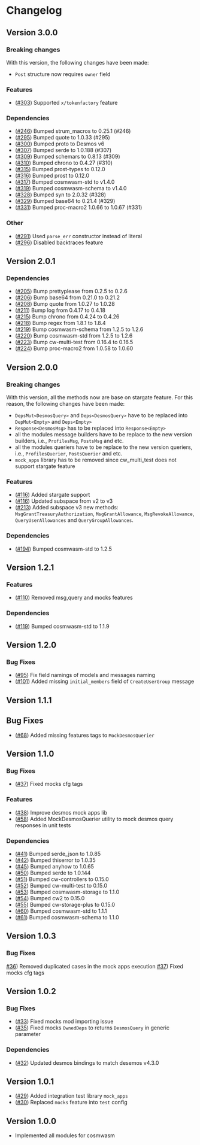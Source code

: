 # Changelog

## Version 3.0.0

### Breaking changes
With this version, the following changes have been made:
- `Post` structure now requires `owner` field

### Features
- ([\#303](https://github.com/desmos-labs/desmos-bindings.git/pull/303)) Supported `x/tokenfactory` feature

### Dependencies
- ([\#246](https://github.com/desmos-labs/desmos-bindings.git/pull/246)) Bumped strum_macros to 0.25.1 (#246) 
- ([\#295](https://github.com/desmos-labs/desmos-bindings.git/pull/295)) Bumped quote to 1.0.33 (#295)
- ([\#300](https://github.com/desmos-labs/desmos-bindings.git/pull/300)) Bumped proto to Desmos v6
- ([\#307](https://github.com/desmos-labs/desmos-bindings.git/pull/307)) Bumped serde to 1.0.188 (#307)
- ([\#309](https://github.com/desmos-labs/desmos-bindings.git/pull/309)) Bumped schemars to 0.8.13 (#309)
- ([\#310](https://github.com/desmos-labs/desmos-bindings.git/pull/310)) Bumped chrono to 0.4.27 (#310)
- ([\#315](https://github.com/desmos-labs/desmos-bindings.git/pull/315)) Bumped prost-types to 0.12.0
- ([\#316](https://github.com/desmos-labs/desmos-bindings.git/pull/316)) Bumped prost to 0.12.0
- ([\#317](https://github.com/desmos-labs/desmos-bindings.git/pull/317)) Bumped cosmwasm-std to v1.4.0
- ([\#319](https://github.com/desmos-labs/desmos-bindings.git/pull/319)) Bumped cosmwasm-schema to v1.4.0
- ([\#328](https://github.com/desmos-labs/desmos-bindings.git/pull/328)) Bumped syn to 2.0.32 (#328)
- ([\#329](https://github.com/desmos-labs/desmos-bindings.git/pull/329)) Bumped base64 to 0.21.4 (#329)
- ([\#331](https://github.com/desmos-labs/desmos-bindings.git/pull/331)) Bumped proc-macro2 1.0.66 to 1.0.67 (#331)

### Other
- ([\#291](https://github.com/desmos-labs/desmos-bindings.git/pull/291)) Used `parse_err` constructor instead of literal
- ([\#296](https://github.com/desmos-labs/desmos-bindings.git/pull/296)) Disabled backtraces feature

## Version 2.0.1
### Dependencies
- ([\#205](https://github.com/desmos-labs/desmos-bindings.git/pull/205)) Bump prettyplease from 0.2.5 to 0.2.6
- ([\#206](https://github.com/desmos-labs/desmos-bindings.git/pull/206)) Bump base64 from 0.21.0 to 0.21.2
- ([\#208](https://github.com/desmos-labs/desmos-bindings.git/pull/208)) Bump quote from 1.0.27 to 1.0.28
- ([\#211](https://github.com/desmos-labs/desmos-bindings.git/pull/211)) Bump log from 0.4.17 to 0.4.18
- ([\#215](https://github.com/desmos-labs/desmos-bindings.git/pull/215)) Bump chrono from 0.4.24 to 0.4.26
- ([\#218](https://github.com/desmos-labs/desmos-bindings.git/pull/218)) Bump regex from 1.8.1 to 1.8.4
- ([\#219](https://github.com/desmos-labs/desmos-bindings.git/pull/219)) Bump cosmwasm-schema from 1.2.5 to 1.2.6
- ([\#220](https://github.com/desmos-labs/desmos-bindings.git/pull/220)) Bump cosmwasm-std from 1.2.5 to 1.2.6
- ([\#223](https://github.com/desmos-labs/desmos-bindings.git/pull/223)) Bump cw-multi-test from 0.16.4 to 0.16.5
- ([\#224](https://github.com/desmos-labs/desmos-bindings.git/pull/224)) Bump proc-macro2 from 1.0.58 to 1.0.60

## Version 2.0.0
### Breaking changes
With this version, all the methods now are base on stargate feature. For this reason, the following changes have been made:
- `DepsMut<DesmosQuery>` and `Deps<DesmosQuery>` have to be replaced into `DepMut<Empty>` and `Deps<Empty>`
- `Response<DesmosMsg>` has to be replaced into `Response<Empty>`
- all the modules message builders have to be replace to the new version builders, i.e., `ProfilesMsg`, `PostsMsg` and etc.
- all the modules queriers have to be replace to the new version queriers, i.e., `ProfilesQuerier`, `PostsQuerier` and etc.
- `mock_apps` library has to be removed since cw_multi_test does not support stargate feature

### Features
- ([\#116](https://github.com/desmos-labs/desmos-bindings/pull/116)) Added stargate support
- ([\#116](https://github.com/desmos-labs/desmos-bindings/pull/116)) Updated subspace from v2 to v3
- ([\#213](https://github.com/desmos-labs/desmos-bindings/pull/213)) Added subspace v3 new methods: `MsgGrantTreasuryAuthorization`, `MsgGrantAllowance`, `MsgRevokeAllowance`, `QueryUserAllowances` and `QueryGroupAllowances`.

### Dependencies
- ([\#194](https://github.com/desmos-labs/desmos-bindings/pull/119)) Bumped cosmwasm-std to 1.2.5

## Version 1.2.1
### Features
- ([\#110](https://github.com/desmos-labs/desmos-bindings/pull/110)) Removed msg,query and mocks features

### Dependencies
- ([\#119](https://github.com/desmos-labs/desmos-bindings/pull/119)) Bumped cosmwasm-std to 1.1.9

## Version 1.2.0
### Bug Fixes
- ([\#95](https://github.com/desmos-labs/desmos-bindings/pull/95)) Fix field namings of models and messages naming
- ([\#101](https://github.com/desmos-labs/desmos-bindings/pull/101)) Added missing `initial_members` field of `CreateUserGroup` message

## Version 1.1.1
## Bug Fixes
- ([\#68](https://github.com/desmos-labs/desmos-bindings/pull/68)) Added missing features tags to `MockDesmosQuerier`

## Version 1.1.0
### Bug Fixes
- ([\#37](https://github.com/desmos-labs/desmos-bindings/pull/37)) Fixed mocks cfg tags

### Features
- ([\#38](https://github.com/desmos-labs/desmos-bindings/pull/38)) Improve desmos mock apps lib
- ([\#58](https://github.com/desmos-labs/desmos-bindings/pull/58)) Added MockDesmosQuerier utility to mock desmos query responses in unit tests

### Dependencies
- ([\#41](https://github.com/desmos-labs/desmos-bindings/pull/41)) Bumped serde_json to 1.0.85
- ([\#42](https://github.com/desmos-labs/desmos-bindings/pull/42)) Bumped thiserror to 1.0.35
- ([\#45](https://github.com/desmos-labs/desmos-bindings/pull/45)) Bumped anyhow to 1.0.65
- ([\#50](https://github.com/desmos-labs/desmos-bindings/pull/50)) Bumped serde to 1.0.144
- ([\#51](https://github.com/desmos-labs/desmos-bindings/pull/51)) Bumped cw-controllers to 0.15.0
- ([\#52](https://github.com/desmos-labs/desmos-bindings/pull/52)) Bumped cw-multi-test to 0.15.0
- ([\#53](https://github.com/desmos-labs/desmos-bindings/pull/53)) Bumped cosmwasm-storage to 1.1.0
- ([\#54](https://github.com/desmos-labs/desmos-bindings/pull/54)) Bumped cw2 to 0.15.0
- ([\#55](https://github.com/desmos-labs/desmos-bindings/pull/55)) Bumped cw-storage-plus to 0.15.0
- ([\#60](https://github.com/desmos-labs/desmos-bindings/pull/60)) Bumped cosmwasm-std to 1.1.1 
- ([\#61](https://github.com/desmos-labs/desmos-bindings/pull/61)) Bumped cosmwasm-schema to 1.1.0

## Version 1.0.3
### Bug Fixes
[\#36](https://github.com/desmos-labs/desmos-bindings/pull/36)) Removed duplicated cases in the mock apps execution
[\#37](https://github.com/desmos-labs/desmos-bindings/pull/37)) Fixed mocks cfg tags

## Version 1.0.2
### Bug Fixes
* ([\#33](https://github.com/desmos-labs/desmos-bindings/pull/33)) Fixed mocks mod importing issue
* ([\#35](https://github.com/desmos-labs/desmos-bindings/pull/33)) Fixed mocks `OwnedDeps` to returns `DesmosQuery` in generic parameter

### Dependencies
* ([\#32](https://github.com/desmos-labs/desmos-bindings/pull/32)) Updated desmos bindings to match desemos v4.3.0

## Version 1.0.1

* ([\#29](https://github.com/desmos-labs/desmos-bindings/pull/29)) Added integration test library `mock_apps`
* ([\#30](https://github.com/desmos-labs/desmos-bindings/pull/30)) Replaced `mocks` feature into `test` config

## Version 1.0.0

* Implemented all modules for cosmwasm 